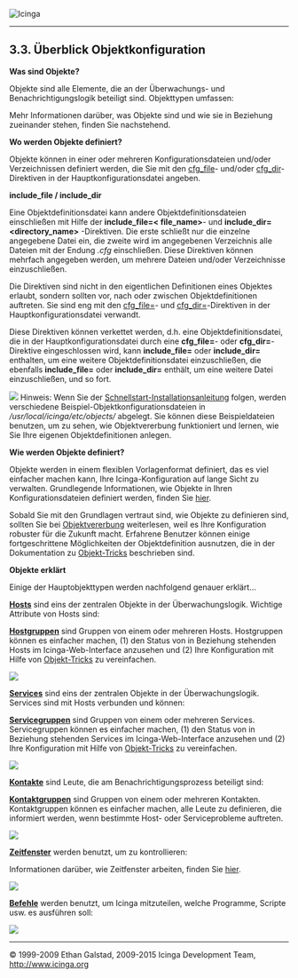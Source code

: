  ![Icinga](../images/logofullsize.png "Icinga") 

* * * * *

3.3. Überblick Objektkonfiguration
----------------------------------

**Was sind Objekte?**

Objekte sind alle Elemente, die an der Überwachungs- und
Benachrichtigungslogik beteiligt sind. Objekttypen umfassen:











Mehr Informationen darüber, was Objekte sind und wie sie in Beziehung
zueinander stehen, finden Sie nachstehend.

**Wo werden Objekte definiert?**

Objekte können in einer oder mehreren Konfigurationsdateien und/oder
Verzeichnissen definiert werden, die Sie mit den
[cfg\_file](configmain.md#configmain-cfg_file)- und/oder
[cfg\_dir](configmain.md#configmain-cfg_dir)-Direktiven in der
Hauptkonfigurationsdatei angeben.

**include\_file / include\_dir**

Eine Objektdefinitionsdatei kann andere Objektdefinitionsdateien
einschließen mit Hilfe der **include\_file=\< file\_name\>**- und
**include\_dir=\<directory\_name\>** -Direktiven. Die erste schließt nur
die einzelne angegebene Datei ein, die zweite wird im angegebenen
Verzeichnis alle Dateien mit der Endung *.cfg* einschließen. Diese
Direktiven können mehrfach angegeben werden, um mehrere Dateien und/oder
Verzeichnisse einzuschließen.

Die Direktiven sind nicht in den eigentlichen Definitionen eines
Objektes erlaubt, sondern sollten vor, nach oder zwischen
Objektdefinitionen auftreten. Sie sind eng mit den
[cfg\_file=](configmain.md#configmain-cfg_file)- und
[cfg\_dir=](configmain.md#configmain-cfg_dir)-Direktiven in der
Hauptkonfigurationsdatei verwandt.

Diese Direktiven können verkettet werden, d.h. eine
Objektdefinitionsdatei, die in der Hauptkonfigurationsdatei durch eine
**cfg\_file=**- oder **cfg\_dir=**-Direktive eingeschlossen wird, kann
**include\_file=** oder **include\_dir=** enthalten, um eine weitere
Objektdefinitionsdatei einzuschließen, die ebenfalls **include\_file=**
oder **include\_dir=** enthält, um eine weitere Datei einzuschließen,
und so fort.

![](../images/tip.gif) Hinweis: Wenn Sie der
[Schnellstart-Installationsanleitung](quickstart.md "2.3. Schnellstart-Installationsanleitungen")
folgen, werden verschiedene Beispiel-Objektkonfigurationsdateien in
*/usr/local/icinga/etc/objects/* abgelegt. Sie können diese
Beispieldateien benutzen, um zu sehen, wie Objektvererbung funktioniert
und lernen, wie Sie Ihre eigenen Objektdefinitionen anlegen.

**Wie werden Objekte definiert?**

Objekte werden in einem flexiblen Vorlagenformat definiert, das es viel
einfacher machen kann, Ihre Icinga-Konfiguration auf lange Sicht zu
verwalten. Grundlegende Informationen, wie Objekte in Ihren
Konfigurationsdateien definiert werden, finden Sie
[hier](objectdefinitions.md "3.4. Objektdefinitionen").

Sobald Sie mit den Grundlagen vertraut sind, wie Objekte zu definieren
sind, sollten Sie bei
[Objektvererbung](objectinheritance.md "7.26. Objektvererbung")
weiterlesen, weil es Ihre Konfiguration robuster für die Zukunft macht.
Erfahrene Benutzer können einige fortgeschrittene Möglichkeiten der
Objektdefinition ausnutzen, die in der Dokumentation zu
[Objekt-Tricks](objecttricks.md "7.27. Zeitsparende Tricks für Objektdefinitionen")
beschrieben sind.

**Objekte erklärt**

Einige der Hauptobjekttypen werden nachfolgend genauer erklärt...

[**Hosts**](objectdefinitions.md#objectdefinitions-host) sind eins der
zentralen Objekte in der Überwachungslogik. Wichtige Attribute von Hosts
sind:





[**Hostgruppen**](objectdefinitions.md#objectdefinitions-hostgroup)
sind Gruppen von einem oder mehreren Hosts. Hostgruppen können es
einfacher machen, (1) den Status von in Beziehung stehenden Hosts im
Icinga-Web-Interface anzusehen und (2) Ihre Konfiguration mit Hilfe von
[Objekt-Tricks](objecttricks.md "7.27. Zeitsparende Tricks für Objektdefinitionen")
zu vereinfachen.

![](../images/objects-hosts.png)

[**Services**](objectdefinitions.md#objectdefinitions-service) sind
eins der zentralen Objekte in der Überwachungslogik. Services sind mit
Hosts verbunden und können:




[**Servicegruppen**](objectdefinitions.md#objectdefinitions-servicegroup)
sind Gruppen von einem oder mehreren Services. Servicegruppen können es
einfacher machen, (1) den Status von in Beziehung stehenden Services im
Icinga-Web-Interface anzusehen und (2) Ihre Konfiguration mit Hilfe von
[Objekt-Tricks](objecttricks.md "7.27. Zeitsparende Tricks für Objektdefinitionen")
zu vereinfachen.

![](../images/objects-services.png)

[**Kontakte**](objectdefinitions.md#objectdefinitions-contact) sind
Leute, die am Benachrichtigungsprozess beteiligt sind:



[**Kontaktgruppen**](objectdefinitions.md#objectdefinitions-contactgroup)
sind Gruppen von einem oder mehreren Kontakten. Kontaktgruppen können es
einfacher machen, alle Leute zu definieren, die informiert werden, wenn
bestimmte Host- oder Serviceprobleme auftreten.

![](../images/objects-contacts.png)

[**Zeitfenster**](objectdefinitions.md#objectdefinitions-timeperiod)
werden benutzt, um zu kontrollieren:



Informationen darüber, wie Zeitfenster arbeiten, finden Sie
[hier](timeperiods.md "5.9. Zeitfenster").

![](../images/objects-timeperiods.png)

[**Befehle**](objectdefinitions.md#objectdefinitions-command) werden
benutzt, um Icinga mitzuteilen, welche Programme, Scripte usw. es
ausführen soll:





![](../images/objects-commands.png)

* * * * *


© 1999-2009 Ethan Galstad, 2009-2015 Icinga Development Team,
http://www.icinga.org
